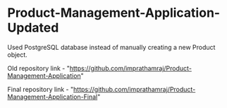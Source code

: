 # Product-Management-Application-Updated
Used PostgreSQL database instead of manually creating a new Product object.

Old repository link - "https://github.com/imprathamraj/Product-Management-Application"

Final repository link - "https://github.com/imprathamraj/Product-Management-Application-Final"
